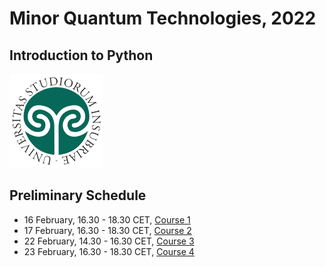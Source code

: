 # Minor Quantum Technologies, 2022
## Introduction to Python
![insubria](logo.png)

## Preliminary Schedule
* 16 February, 16.30 - 18.30 CET, [Course 1](./Course1)
* 17 February, 16.30 - 18.30 CET, [Course 2](./Course2)
* 22 February, 14.30 - 16.30 CET, [Course 3](./Course3)
* 23 February, 16.30 - 18.30 CET, [Course 4](./Course4)
